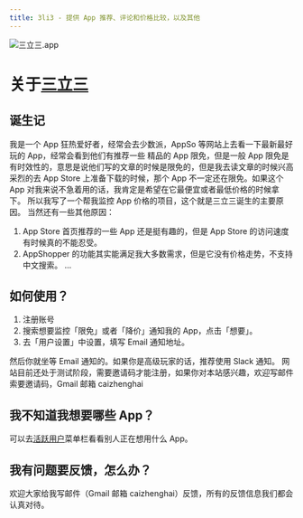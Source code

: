 ```yaml
---
title: 3li3 - 提供 App 推荐、评论和价格比较，以及其他
---
```

![三立三.app](http://upload-images.jianshu.io/upload_images/1096-c56b8114cf8c8b4e.jpg?imageMogr2/auto-orient/strip%7CimageView2/2/w/1240)


# 关于[三立三](http://3li3.com/?utm_source=blog)

## 诞生记

我是一个 App 狂热爱好者，经常会去少数派，AppSo 等网站上去看一下最新最好玩的 App，经常会看到他们有推荐一些 精品的 App 限免，但是一般 App 限免是有时效性的，意思是说他们写的文章的时候是限免的，但是我去读文章的时候兴高采烈的去 App Store 上准备下载的时候，那个 App 不一定还在限免。如果这个 App 对我来说不急着用的话，我肯定是希望在它最便宜或者最低价格的时候拿下。
所以我写了一个帮我监控 App 价格的项目，这个就是三立三诞生的主要原因。
当然还有一些其他原因：

1. App Store 首页推荐的一些 App 还是挺有趣的，但是 App Store 的访问速度有时候真的不能忍受。
2. AppShopper 的功能其实能满足我大多数需求，但是它没有价格走势，不支持中文搜索。
...

## 如何使用？

1. 注册账号
2. 搜索想要监控「限免」或者「降价」通知我的 App，点击「想要」。
3. 去「用户设置」中设置，填写 Email 通知地址。

然后你就坐等 Email 通知的。如果你是高级玩家的话，推荐使用 Slack 通知。
网站目前还处于测试阶段，需要邀请码才能注册，如果你对本站感兴趣，欢迎写邮件索要邀请码，Gmail 邮箱 caizhenghai

## 我不知道我想要哪些 App？

可以去[活跃用户](http://3li3.com/site/users)菜单栏看看别人正在想用什么 App。

## 我有问题要反馈，怎么办？

欢迎大家给我写邮件（Gmail 邮箱 caizhenghai）反馈，所有的反馈信息我们都会认真对待。
